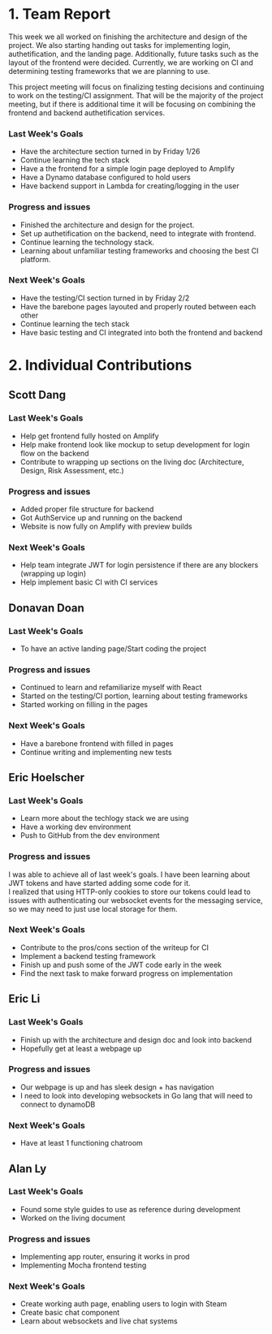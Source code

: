 # 1. Team Report

This week we all worked on finishing the architecture and design of the project. We also starting handing out tasks for implementing login, authetification, and the landing page. Additionally, future tasks such as the layout of the frontend were decided. Currently, we are working on CI and determining testing frameworks that we are planning to use.

This project meeting will focus on finalizing testing decisions and continuing to work on the testing/CI assignment. That will be the majority of the project meeting, but if there is additional time it will be focusing on combining the frontend and backend authetification services.

### Last Week's Goals

-   Have the architecture section turned in by Friday 1/26
-   Continue learning the tech stack
-   Have a the frontend for a simple login page deployed to Amplify
-   Have a Dynamo database configured to hold users
-   Have backend support in Lambda for creating/logging in the user

### Progress and issues

-   Finished the architecture and design for the project.
-   Set up authetification on the backend, need to integrate with frontend.
-   Continue learning the technology stack.
-   Learning about unfamiliar testing frameworks and choosing the best CI platform.

### Next Week's Goals

-   Have the testing/CI section turned in by Friday 2/2
-   Have the barebone pages layouted and properly routed between each other
-   Continue learning the tech stack
-   Have basic testing and CI integrated into both the frontend and backend

# 2. Individual Contributions

## Scott Dang

### Last Week's Goals
- Help get frontend fully hosted on Amplify
- Help make frontend look like mockup to setup development for login flow on the backend
- Contribute to wrapping up sections on the living doc (Architecture, Design, Risk Assessment, etc.)

### Progress and issues
- Added proper file structure for backend
- Got AuthService up and running on the backend
- Website is now fully on Amplify with preview builds

### Next Week's Goals
- Help team integrate JWT for login persistence if there are any blockers (wrapping up login)
- Help implement basic CI with CI services

## Donavan Doan

### Last Week's Goals

-   To have an active landing page/Start coding the project

### Progress and issues

-   Continued to learn and refamiliarize myself with React
-   Started on the testing/CI portion, learning about testing frameworks
-   Started working on filling in the pages

### Next Week's Goals

-   Have a barebone frontend with filled in pages
-   Continue writing and implementing new tests

## Eric Hoelscher

### Last Week's Goals

-   Learn more about the techlogy stack we are using
-   Have a working dev environment
-   Push to GitHub from the dev environment

### Progress and issues
I was able to achieve all of last week's goals. I have been learning about JWT tokens and have started adding some code for it.<br>
I realized that using HTTP-only cookies to store our tokens could lead to issues with authenticating our websocket events for the messaging service, so we may need to just use local storage for them.

### Next Week's Goals

-   Contribute to the pros/cons section of the writeup for CI
-   Implement a backend testing framework
-   Finish up and push some of the JWT code early in the week
-   Find the next task to make forward progress on implementation

## Eric Li

### Last Week's Goals
  - Finish up with the architecture and design doc and look into backend
  - Hopefully get at least a webpage up

### Progress and issues
  - Our webpage is up and has sleek design + has navigation
  - I need to look into developing websockets in Go lang that will need to connect to dynamoDB
    
### Next Week's Goals
  - Have at least 1 functioning chatroom

## Alan Ly

### Last Week's Goals
- Found some style guides to use as reference during development
- Worked on the living document
  
### Progress and issues
- Implementing app router, ensuring it works in prod
- Implementing Mocha frontend testing
  
### Next Week's Goals
- Create working auth page, enabling users to login with Steam
- Create basic chat component
- Learn about websockets and live chat systems
